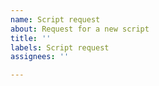 ```yaml
---
name: Script request
about: Request for a new script
title: ''
labels: Script request
assignees: ''

---
```



